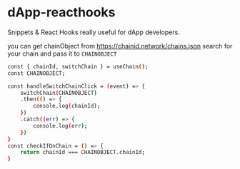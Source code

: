 # dApp-reacthooks
 Snippets & React Hooks really useful for dApp developers.


you can get chainObject from https://chainid.network/chains.json
search for your chain and pass it to `CHAINOBJECT`
```bash
const { chainId, switchChain } = useChain();
const CHAINOBJECT; 

const handleSwitchChainClick = (event) => {
    switchChain(CHAINOBJECT)
    .then(() => {
        console.log(chainId);
    })
    .catch((err) => {
        console.log(err);
    })
}
const checkIfOnChain = () => {
    return chainId === CHAINOBJECT.chainId;
}
```
